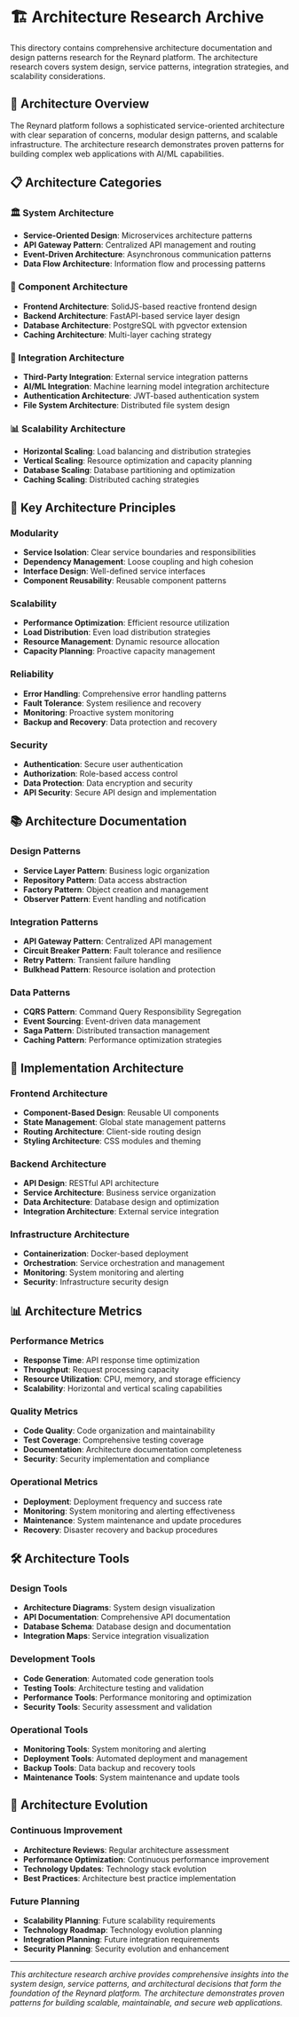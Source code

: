 # 🏗️ Architecture Research Archive

This directory contains comprehensive architecture documentation and design patterns research for the Reynard platform. The architecture research covers system design, service patterns, integration strategies, and scalability considerations.

## 🎯 Architecture Overview

The Reynard platform follows a sophisticated service-oriented architecture with clear separation of concerns, modular design patterns, and scalable infrastructure. The architecture research demonstrates proven patterns for building complex web applications with AI/ML capabilities.

## 📋 Architecture Categories

### 🏛️ System Architecture

- **Service-Oriented Design**: Microservices architecture patterns
- **API Gateway Pattern**: Centralized API management and routing
- **Event-Driven Architecture**: Asynchronous communication patterns
- **Data Flow Architecture**: Information flow and processing patterns

### 🔧 Component Architecture

- **Frontend Architecture**: SolidJS-based reactive frontend design
- **Backend Architecture**: FastAPI-based service layer design
- **Database Architecture**: PostgreSQL with pgvector extension
- **Caching Architecture**: Multi-layer caching strategy

### 🔗 Integration Architecture

- **Third-Party Integration**: External service integration patterns
- **AI/ML Integration**: Machine learning model integration architecture
- **Authentication Architecture**: JWT-based authentication system
- **File System Architecture**: Distributed file system design

### 📊 Scalability Architecture

- **Horizontal Scaling**: Load balancing and distribution strategies
- **Vertical Scaling**: Resource optimization and capacity planning
- **Database Scaling**: Database partitioning and optimization
- **Caching Scaling**: Distributed caching strategies

## 🚀 Key Architecture Principles

### Modularity

- **Service Isolation**: Clear service boundaries and responsibilities
- **Dependency Management**: Loose coupling and high cohesion
- **Interface Design**: Well-defined service interfaces
- **Component Reusability**: Reusable component patterns

### Scalability

- **Performance Optimization**: Efficient resource utilization
- **Load Distribution**: Even load distribution strategies
- **Resource Management**: Dynamic resource allocation
- **Capacity Planning**: Proactive capacity management

### Reliability

- **Error Handling**: Comprehensive error handling patterns
- **Fault Tolerance**: System resilience and recovery
- **Monitoring**: Proactive system monitoring
- **Backup and Recovery**: Data protection and recovery

### Security

- **Authentication**: Secure user authentication
- **Authorization**: Role-based access control
- **Data Protection**: Data encryption and security
- **API Security**: Secure API design and implementation

## 📚 Architecture Documentation

### Design Patterns

- **Service Layer Pattern**: Business logic organization
- **Repository Pattern**: Data access abstraction
- **Factory Pattern**: Object creation and management
- **Observer Pattern**: Event handling and notification

### Integration Patterns

- **API Gateway Pattern**: Centralized API management
- **Circuit Breaker Pattern**: Fault tolerance and resilience
- **Retry Pattern**: Transient failure handling
- **Bulkhead Pattern**: Resource isolation and protection

### Data Patterns

- **CQRS Pattern**: Command Query Responsibility Segregation
- **Event Sourcing**: Event-driven data management
- **Saga Pattern**: Distributed transaction management
- **Caching Pattern**: Performance optimization strategies

## 🔧 Implementation Architecture

### Frontend Architecture

- **Component-Based Design**: Reusable UI components
- **State Management**: Global state management patterns
- **Routing Architecture**: Client-side routing design
- **Styling Architecture**: CSS modules and theming

### Backend Architecture

- **API Design**: RESTful API architecture
- **Service Architecture**: Business service organization
- **Data Architecture**: Database design and optimization
- **Integration Architecture**: External service integration

### Infrastructure Architecture

- **Containerization**: Docker-based deployment
- **Orchestration**: Service orchestration and management
- **Monitoring**: System monitoring and alerting
- **Security**: Infrastructure security design

## 📊 Architecture Metrics

### Performance Metrics

- **Response Time**: API response time optimization
- **Throughput**: Request processing capacity
- **Resource Utilization**: CPU, memory, and storage efficiency
- **Scalability**: Horizontal and vertical scaling capabilities

### Quality Metrics

- **Code Quality**: Code organization and maintainability
- **Test Coverage**: Comprehensive testing coverage
- **Documentation**: Architecture documentation completeness
- **Security**: Security implementation and compliance

### Operational Metrics

- **Deployment**: Deployment frequency and success rate
- **Monitoring**: System monitoring and alerting effectiveness
- **Maintenance**: System maintenance and update procedures
- **Recovery**: Disaster recovery and backup procedures

## 🛠️ Architecture Tools

### Design Tools

- **Architecture Diagrams**: System design visualization
- **API Documentation**: Comprehensive API documentation
- **Database Schema**: Database design and documentation
- **Integration Maps**: Service integration visualization

### Development Tools

- **Code Generation**: Automated code generation tools
- **Testing Tools**: Architecture testing and validation
- **Performance Tools**: Performance monitoring and optimization
- **Security Tools**: Security assessment and validation

### Operational Tools

- **Monitoring Tools**: System monitoring and alerting
- **Deployment Tools**: Automated deployment and management
- **Backup Tools**: Data backup and recovery tools
- **Maintenance Tools**: System maintenance and update tools

## 🔄 Architecture Evolution

### Continuous Improvement

- **Architecture Reviews**: Regular architecture assessment
- **Performance Optimization**: Continuous performance improvement
- **Technology Updates**: Technology stack evolution
- **Best Practices**: Architecture best practice implementation

### Future Planning

- **Scalability Planning**: Future scalability requirements
- **Technology Roadmap**: Technology evolution planning
- **Integration Planning**: Future integration requirements
- **Security Planning**: Security evolution and enhancement

---

_This architecture research archive provides comprehensive insights into the system design, service patterns, and architectural decisions that form the foundation of the Reynard platform. The architecture demonstrates proven patterns for building scalable, maintainable, and secure web applications._
